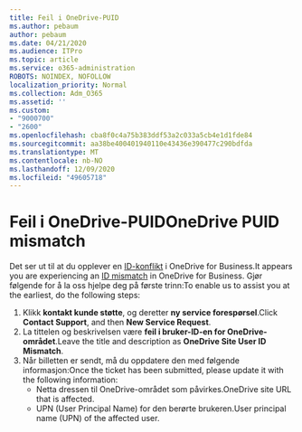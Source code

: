 ```yaml
---
title: Feil i OneDrive-PUID
ms.author: pebaum
author: pebaum
ms.date: 04/21/2020
ms.audience: ITPro
ms.topic: article
ms.service: o365-administration
ROBOTS: NOINDEX, NOFOLLOW
localization_priority: Normal
ms.collection: Adm_O365
ms.assetid: ''
ms.custom:
- "9000700"
- "2600"
ms.openlocfilehash: cba8f0c4a75b383ddf53a2c033a5cb4e1d1fde84
ms.sourcegitcommit: aa38be400401940110e43436e390477c290bdfda
ms.translationtype: MT
ms.contentlocale: nb-NO
ms.lasthandoff: 12/09/2020
ms.locfileid: "49605718"
---
```

# <a name="onedrive-puid-mismatch"></a><span data-ttu-id="148e5-102">Feil i OneDrive-PUID</span><span class="sxs-lookup"><span data-stu-id="148e5-102">OneDrive PUID mismatch</span></span>

<span data-ttu-id="148e5-103">Det ser ut til at du opplever en [ID-konflikt](https://docs.microsoft.com/sharepoint/troubleshoot/administration/access-denied-or-need-permission-error-sharepoint-online-or-onedrive-for-business#when-accessing-a-onedrive-site) i OneDrive for Business.</span><span class="sxs-lookup"><span data-stu-id="148e5-103">It appears you are experiencing an [ID mismatch](https://docs.microsoft.com/sharepoint/troubleshoot/administration/access-denied-or-need-permission-error-sharepoint-online-or-onedrive-for-business#when-accessing-a-onedrive-site) in OneDrive for Business.</span></span> <span data-ttu-id="148e5-104">Gjør følgende for å la oss hjelpe deg på første trinn:</span><span class="sxs-lookup"><span data-stu-id="148e5-104">To enable us to assist you at the earliest, do the following steps:</span></span>

1. <span data-ttu-id="148e5-105">Klikk  **kontakt kunde støtte**, og deretter  **ny service forespørsel**.</span><span class="sxs-lookup"><span data-stu-id="148e5-105">Click  **Contact Support**, and then  **New Service Request**.</span></span>
2. <span data-ttu-id="148e5-106">La tittelen og beskrivelsen være  **feil i bruker-ID-en for OneDrive-området**.</span><span class="sxs-lookup"><span data-stu-id="148e5-106">Leave the title and description as  **OneDrive Site User ID Mismatch**.</span></span>
3. <span data-ttu-id="148e5-107">Når billetten er sendt, må du oppdatere den med følgende informasjon:</span><span class="sxs-lookup"><span data-stu-id="148e5-107">Once the ticket has been submitted, please update it with the following information:</span></span>
    - <span data-ttu-id="148e5-108">Netta dressen til OneDrive-området som påvirkes.</span><span class="sxs-lookup"><span data-stu-id="148e5-108">OneDrive site URL that is affected.</span></span>
    - <span data-ttu-id="148e5-109">UPN (User Principal Name) for den berørte brukeren.</span><span class="sxs-lookup"><span data-stu-id="148e5-109">User principal name (UPN) of the affected user.</span></span>
